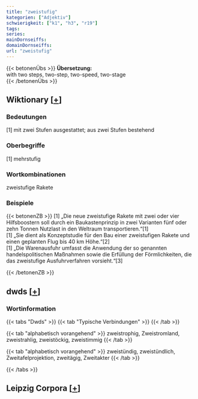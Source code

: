 ```yaml
---
title: "zweistufig"
kategorien: ["Adjektiv"]
schwierigkeit: ["k1", "h3", "r19"]
tags:
series:
mainDornseiffs:
domainDornseiffs:
url: "zweistufig"
---
```


{{< betonenÜbs >}}
**Übersetzung:**  
with two steps, two-step, two-speed, two-stage  
{{< /betonenÜbs >}}

## Wiktionary [[+](https://de.wiktionary.org/wiki/zweistufig)]

### Bedeutungen
[1] mit zwei Stufen ausgestattet; aus zwei Stufen bestehend  

### Oberbegriffe
[1] mehrstufig  

### Wortkombinationen
zweistufige Rakete  

### Beispiele
{{< betonenZB >}}
[1] „Die neue zweistufige Rakete mit zwei oder vier Hilfsboostern soll durch ein Baukastenprinzip in zwei Varianten fünf oder zehn Tonnen Nutzlast in den Weltraum transportieren.“[1]  
[1] „Sie dient als Konzeptstudie für den Bau einer zweistufigen Rakete und einen geplanten Flug bis 40 km Höhe.“[2]  
[1] „Die Warenausfuhr umfasst die Anwendung der so genannten handelspolitischen Maßnahmen sowie die Erfüllung der Förmlichkeiten, die das zweistufige Ausfuhrverfahren vorsieht.“[3]  

{{< /betonenZB >}}


## dwds [[+](https://www.dwds.de/wb/zweistufig)]

### Wortinformation
{{< tabs "Dwds" >}}
{{< tab "Typische Verbindungen" >}}
{{< /tab >}}

{{< tab "alphabetisch vorangehend" >}}
zweistrophig, Zweistromland, zweistrahlig, zweistöckig, zweistimmig
{{< /tab >}}

{{< tab "alphabetisch vorangehend" >}}
zweistündig, zweistündlich, Zweitafelprojektion, zweitägig, Zweitakter
{{< /tab >}}

{{< /tabs >}}

## Leipzig Corpora [[+](https://corpora.uni-leipzig.de/en/res?word=zweistufig&corpusId=deu_newscrawl-public_2018)]

